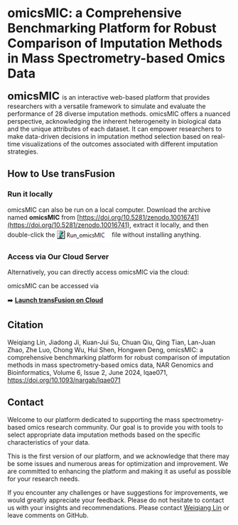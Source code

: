 # omicsMIC: a Comprehensive Benchmarking Platform for Robust Comparison of Imputation Methods in Mass Spectrometry-based Omics Data

**<font size='5'> omicsMIC </font>** is an interactive web-based platform that provides researchers with a versatile framework to simulate and evaluate the performance of 28 diverse imputation methods. omicsMIC offers a nuanced perspective, acknowledging the inherent heterogeneity in biological data and the unique attributes of each dataset. It can empower researchers to make data-driven decisions in imputation method selection based on real-time visualizations of the outcomes associated with different imputation strategies. 

## How to Use transFusion

### Run it locally
omicsMIC can also be run on a local computer. Download the archive named **omicsMIC** from [https://doi.org/10.5281/zenodo.10016741](https://doi.org/10.5281/zenodo.10016741), extract it locally, and then double-click the <img src="Run_omicsMIC.png" align="center" width="120" height="30" /> file without installing anything.

### Access via Our Cloud Server
Alternatively, you can directly access omicsMIC via the cloud:

omicsMIC can be accessed via

➡️ **[Launch transFusion on Cloud](https://rhino-neat-woodcock.ngrok-free.app/omicsMIC/)**

## Citation

Weiqiang Lin, Jiadong Ji, Kuan-Jui Su, Chuan Qiu, Qing Tian, Lan-Juan Zhao, Zhe Luo, Chong Wu, Hui Shen, Hongwen Deng, omicsMIC: a comprehensive benchmarking platform for robust comparison of imputation methods in mass spectrometry-based omics data, NAR Genomics and Bioinformatics, Volume 6, Issue 2, June 2024, lqae071, https://doi.org/10.1093/nargab/lqae071

## Contact

Welcome to our platform dedicated to supporting the mass spectrometry-based omics research community. Our goal is to provide you with tools to select appropriate data imputation methods based on the specific characteristics of your data.

This is the first version of our platform, and we acknowledge that there may be some issues and numerous areas for optimization and improvement. We are committed to enhancing the platform and making it as useful as possible for your research needs.

If you encounter any challenges or have suggestions for improvements, we would greatly appreciate your feedback. Please do not hesitate to contact us with your insights and recommendations. Please contact [Weiqiang Lin](wlin8@tulane.edu) or leave comments on GitHub. 
